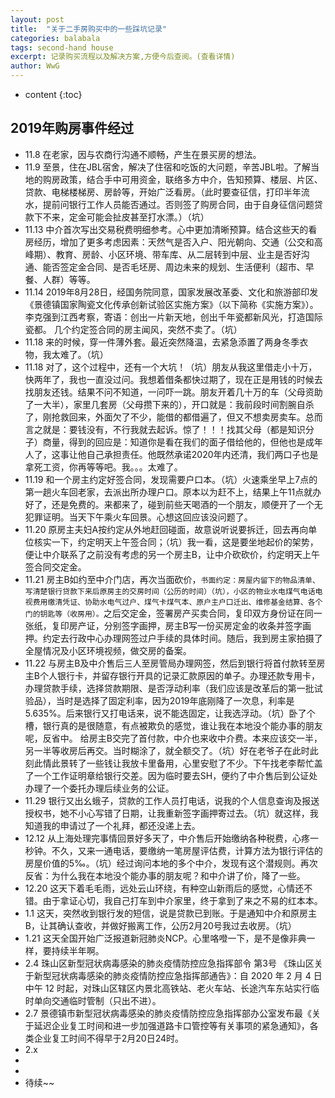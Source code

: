 ```yaml
---
layout: post
title:  "关于二手房购买中的一些踩坑记录"
categories: balabala
tags: second-hand house
excerpt: 记录购买流程以及解决方案,方便今后查阅。(查看详情)
author: WwG
---
```


* content
{:toc}


## 2019年购房事件经过

*  11.8 在老家，因与农商行沟通不顺畅，产生在景买房的想法。
*  11.9 至景，住在JBL宿舍，解决了住宿和吃饭的大问题，辛苦JBL啦。了解当地的购房政策，结合手中可用资金，联络多方中介，告知预算、楼层、片区、贷款、电梯楼梯房、房龄等，开始广泛看房。（此时要查征信，打印半年流水，提前问银行工作人员能否通过。否则签了购房合同，由于自身征信问题贷款下不来，定金可能会扯皮甚至打水漂。）（坑）
*  11.13 中介首次写出交易税费明细参考。心中更加清晰预算。结合这些天的看房经历，增加了更多考虑因素：天然气是否入户、阳光朝向、交通（公交和高峰期）、教育、房龄、小区环境、带车库、从二层转到中层、业主是否好沟通、能否签定金合同、是否毛坯房、周边未来的规划、生活便利（超市、早餐、人群）等等。
*  11.14 2019年8月28日，经国务院同意，国家发展改革委、文化和旅游部印发《景德镇国家陶瓷文化传承创新试验区实施方案》（以下简称《实施方案》）。李克强到江西考察，寄语：创出一片新天地，创出千年瓷都新风光，打造国际瓷都。 几个约定签合同的房主闻风，突然不卖了。（坑）
*  11.18 来的时候，穿一件薄外套。最近突然降温，去紧急添置了两身冬季衣物，我太难了。（坑）
*  11.18 对了，这个过程中，还有一个大坑！（坑）朋友从我这里借走小十万，快两年了，我也一直没过问。我想着借条都快过期了，现在正是用钱的时候去找朋友还钱。结果不问不知道，一问吓一跳。朋友开着几十万的车（父母资助了一大半），家里几套房（父母攒下来的），开口就是：我前段时间割腕自杀了，刚抢救回来，外面欠了不少，能借的都借遍了，但又不想卖房卖车。总而言之就是：要钱没有，不行我就去起诉。惊了！！！找其父母（都是知识分子）商量，得到的回应是：知道你是看在我们的面子借给他的，但他也是成年人了，这事让他自己承担责任。他既然承诺2020年内还清，我们两口子也是拿死工资，你再等等吧。我。。。太难了。
*  11.19 和一个房主约定好签合同，发现需要户口本。（坑）火速乘坐早上7点的第一趟火车回老家，去派出所办理户口。原本以为赶不上，结果上午11点就办好了，还是免费的。来都来了，碰到前些天喝酒的一个朋友，顺便开了一个无犯罪证明。当天下午乘火车回景。心想这回应该没问题了。
*  11.20 原房主夫妇A按约定从外地赶回碰面，故意说听说要拆迁，回去再向单位核实一下，约定明天上午签合同；（坑）我一看，这是要坐地起价的架势，便让中介联系了之前没有考虑的另一个房主B，让中介砍砍价，约定明天上午签合同交定金。
*  11.21 房主B如约至中介门店，再次当面砍价，`书面约定：房屋内留下的物品清单、写清楚银行贷款下来后原房主的交房时间（公历的时间）（坑），小区的物业水电煤气电话电视费用缴清凭证、协助水电气过户、煤气卡煤气本、原户主户口迁出、维修基金结算、各个门的钥匙等（收房用）。`之后交定金，签署房产买卖合同，复印双方身份证在同一张纸，复印房产证，分别签字画押，房主B写一份买房定金的收条并签字画押。约定去行政中心办理网签过户手续的具体时间。随后，我到房主家拍摄了全屋情况及小区环境视频，做交房的备案。
*  11.22 与房主B及中介售后三人至房管局办理网签，然后到银行将首付款转至房主B个人银行卡，并留存银行开具的记录汇款原因的单子。办理还款专用卡，办理贷款手续，选择贷款期限、是否浮动利率（我们应该是改革后的第一批试验品），当时是选择了固定利率，因为2019年底刚降了一次息，利率是5.635%。后来银行又打电话来，说不能选固定，让我选浮动。（坑）卧了个槽，银行真的是很随意，有点被欺负的感觉，谁让我在本地没个能办事的朋友呢，反省中。 给房主B交完了首付款，中介也来收中介费。本来应该交一半，另一半等收房后再交。当时糊涂了，就全额交了。（坑）好在老爷子在此时此刻此情此景转了一些钱让我放卡里备用，心里安慰了不少。下午找老李帮忙盖了一个工作证明章给银行交差。因为临时要去SH，便约了中介售后到公证处办理了一个委托办理后续业务的公证。
*  11.29 银行又出幺蛾子，贷款的工作人员打电话，说我的个人信息查询及报送授权书，她不小心写错了日期，让我重新签字画押寄过去。（坑）就这样，我知道我的申请过了一个礼拜，都还没递上去。
*  12.12 从上海处理完事情回景好多天了，中介售后开始缴纳各种税费，心疼一秒钟。不久，又来一通电话，要缴纳一笔房屋评估费，计算方法为银行评估的房屋价值的5‰。（坑）经过询问本地的多个中介，发现有这个潜规则。再次反省：为什么我在本地没个能办事的朋友呢？和中介讲了价，降了一些。
*  12.20 这天下着毛毛雨，远处云山环绕，有种空山新雨后的感觉，心情还不错。由于拿证心切，我自己打车到中介家里，终于拿到了来之不易的红本本。
*  1.1 这天，突然收到银行发的短信，说是贷款已到账。于是通知中介和原房主B，让其确认查收，并做好搬离工作，公历2月20号我过去收房。（坑）
*  1.21 这天全国开始广泛报道新冠肺炎NCP。心里咯噔一下，是不是像非典一样，要持续半年啊。
*  2.4 珠山区新型冠状病毒感染的肺炎疫情防控应急指挥部令 第3号 《珠山区关于新型冠状病毒感染的肺炎疫情防控应急指挥部通告》：自 2020 年 2 月 4 日中午 12 时起，对珠山区辖区内景北高铁站、老火车站、长途汽车东站实行临时单向交通临时管制（只出不进）。
*  2.7 景德镇市新型冠状病毒感染的肺炎疫情防控应急指挥部办公室发布最《关于延迟企业复工时间和进一步加强道路卡口管控等有关事项的紧急通知》，各类企业复工时间不得早于2月20日24时。
*  2.x 
*  
*  
*  待续~~






